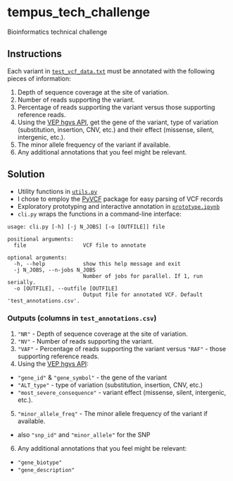 # tempus_tech_challenge

Bioinformatics technical challenge

## Instructions

Each variant in [`test_vcf_data.txt`](test_vcf_data.txt) must be annotated with the following pieces of information:

1. Depth of sequence coverage at the site of variation.
2. Number of reads supporting the variant.
3. Percentage of reads supporting the variant versus those supporting reference reads.
4. Using the [VEP hgvs API](https://rest.ensembl.org/#VEP), get the gene of the variant, type of variation (substitution, insertion, CNV, etc.) and their effect (missense, silent, intergenic, etc.).
5. The minor allele frequency of the variant if available.
6. Any additional annotations that you feel might be relevant.

## Solution

* Utility functions in [`utils.py`](utils.py)
* I chose to employ the [PyVCF](https://pyvcf.readthedocs.io/en/latest/) package for easy parsing of VCF records
* Exploratory prototyping and interactive annotation in [`prototype.ipynb`](prototype.ipynb)
* `cli.py` wraps the functions in a command-line interface:

```
usage: cli.py [-h] [-j N_JOBS] [-o [OUTFILE]] file

positional arguments:
  file                  VCF file to annotate

optional arguments:
  -h, --help            show this help message and exit
  -j N_JOBS, --n-jobs N_JOBS
                        Number of jobs for parallel. If 1, run serially.
  -o [OUTFILE], --outfile [OUTFILE]
                        Output file for annotated VCF. Default 'test_annotations.csv'.
```

### Outputs (columns in `test_annotations.csv`)

1. `"NR"` - Depth of sequence coverage at the site of variation.
2. `"NV"` - Number of reads supporting the variant.
3. `"VAF"` - Percentage of reads supporting the variant versus `"RAF"` - those supporting reference reads.
4. Using the [VEP hgvs API](https://rest.ensembl.org/#VEP):
 * `"gene_id"` & `"gene_symbol"` - the gene of the variant
 * `"ALT_type"` - type of variation (substitution, insertion, CNV, etc.)
 * `"most_severe_consequence"` - variant effect (missense, silent, intergenic, etc.).
5. `"minor_allele_freq"` - The minor allele frequency of the variant if available.
 * also `"snp_id"` and `"minor_allele"` for the SNP
6. Any additional annotations that you feel might be relevant:
 * `"gene_biotype"`
 * `"gene_description"`
